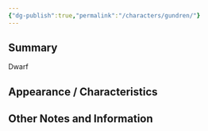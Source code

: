 ```yaml
---
{"dg-publish":true,"permalink":"/characters/gundren/"}
---
```


## Summary
Dwarf

## Appearance / Characteristics


## Other Notes and Information